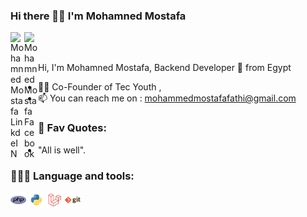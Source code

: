### Hi there 👋🏻 I'm Mohamned Mostafa

<a href="https://www.linkedin.com/in/mohammedmostfa/">
  <img align="left" alt="Mohamned Mostafa LinkdeIN" width="22px" src="https://cdn.jsdelivr.net/npm/simple-icons@v3/icons/linkedin.svg" />
</a>
<a href="https://www.facebook.com/m7medmostfa">
  <img align="left" alt="Mohamned Mostafa Facebook" width="22px" src="https://cdn.jsdelivr.net/npm/simple-icons@v3/icons/facebook.svg" />
</a>
<br />
<br />

Hi, I'm Mohamned Mostafa, Backend Developer 🚀 from Egypt

- 🐱‍🏍 Co-Founder of Tec Youth ,
- 📫 You can reach me on : mohammedmostafafathi@gmail.com

### 💎 Fav Quotes: 
- "All is well". 


### 👨🏻‍💻 Language and tools: 
<img height="25" src="https://raw.githubusercontent.com/github/explore/80688e429a7d4ef2fca1e82350fe8e3517d3494d/topics/php/php.png"></img>
<img height="25" src="https://raw.githubusercontent.com/github/explore/80688e429a7d4ef2fca1e82350fe8e3517d3494d/topics/python/python.png"></img>
<img height="25" src="https://raw.githubusercontent.com/github/explore/80688e429a7d4ef2fca1e82350fe8e3517d3494d/topics/laravel/laravel.png"></img>
<img height="25" src="https://raw.githubusercontent.com/github/explore/80688e429a7d4ef2fca1e82350fe8e3517d3494d/topics/git/git.png"></img>
